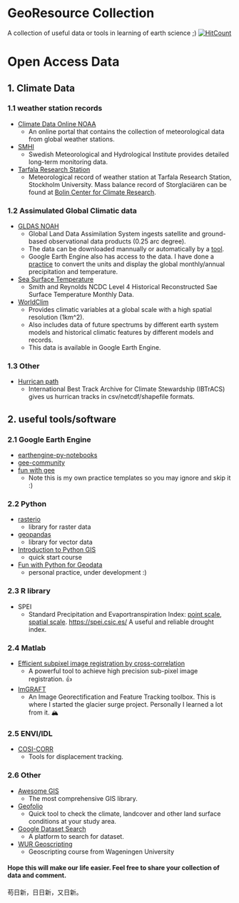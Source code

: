 # GeoResource Collection
 A collection of useful data or tools in learning of earth science ;) [![HitCount](http://hits.dwyl.io/fsn1995/GeoResource-Collection.svg)](http://hits.dwyl.io/fsn1995/GeoResource-Collection)
# Open Access Data
## 1. Climate Data 
### 1.1 weather station records
- [Climate Data Online NOAA](https://www.ncdc.noaa.gov/cdo-web/datasets) 
    * An online portal that contains the collection of meteorological data from global weather stations.
- [SMHI](https://www.smhi.se/klimatdata/meteorologi/)
    * Swedish Meteorological and Hydrological Institute provides detailed long-term monitoring data.
- [Tarfala Research Station](https://su.figshare.com/TRS)
    * Meteorological record of weather station at Tarfala Research Station, Stockholm University. Mass balance record of Storglaciären can be found at [Bolin Center for Climate Research](https://bolin.su.se/data/tarfala/tarfalaglaciaren.php).

### 1.2 Assimulated Global Climatic data
- [GLDAS NOAH](https://disc.gsfc.nasa.gov/datasets?page=1&project=GLDAS)
    * Global Land Data Assimilation System ingests satellite and ground-based observational data products (0.25 arc degree). 
    * The data can be downloaded mannually or automatically by a [tool](https://github.com/fsn1995/Fun-with-Python-for-Geodata/blob/master/EarthdataDownload.py). 
    * Google Earth Engine also has access to the data. I have done a [practice](https://github.com/fsn1995/Fun-with-Google-Earth-Engine/blob/master/Noah.js) to convert the units and display the global monthly/annual precipitation and temperature. 
- [Sea Surface Temperature](https://podaac.jpl.nasa.gov/dataset/REYNOLDS_NCDC_L4_SST_HIST_RECON_MONTHLY_V3B_NETCDF)
    * Smith and Reynolds NCDC Level 4 Historical Reconstructed Sae Surface Temperature Monthly Data. 
- [WorldClim](https://www.worldclim.org/)
    * Provides climatic variables at a global scale with a high spatial resolution (1km^2).
    * Also includes data of future spectrums by different earth system models and historical climatic features by different models and records.
    * This data is available in Google Earth Engine.

### 1.3 Other
- [Hurrican path](https://www.ncdc.noaa.gov/ibtracs/index.php?name=ib-v4-access)
    * International Best Track Archive for Climate Stewardship (IBTrACS) gives us hurrican tracks in csv/netcdf/shapefile formats. 

## 2. useful tools/software
### 2.1 Google Earth Engine
- [earthengine-py-notebooks](https://github.com/giswqs/earthengine-py-notebooks)
- [gee-community](https://github.com/gee-community)
- [fun with gee](https://github.com/fsn1995/Fun-with-Google-Earth-Engine) 
    * Note this is my own practice templates so you may ignore and skip it :)

### 2.2 Python
- [rasterio](https://rasterio.readthedocs.io/en/latest/) 
    * library for raster data
- [geopandas](http://geopandas.org/) 
    * library for vector data
- [Introduction to Python GIS](https://automating-gis-processes.github.io/CSC18/index.html) 
    * quick start course
- [Fun with Python for Geodata](https://github.com/fsn1995/Fun-with-Python-for-Geodata) 
    * personal practice, under development :)
    
### 2.3 R library
- SPEI
    * Standard Precipitation and Evaportranspiration Index: [point scale](https://github.com/sbegueria/SPEI), [spatial scale](https://github.com/sbegueria/SPEIbase). https://spei.csic.es/ A useful and reliable drought index.

### 2.4 Matlab
- [Efficient subpixel image registration by cross-correlation](https://www.mathworks.com/matlabcentral/mlc-downloads/downloads/submissions/18401/versions/4/previews/html/efficient_subpixel_registration.html)
    * A powerful  tool to achieve high precision sub-pixel image registration. :+1:
- [ImGRAFT](https://github.com/grinsted/ImGRAFT)
    * An Image Georectification and Feature Tracking toolbox. This is where I started the glacier surge project. Personally I learned a lot from it. :mountain_snow:

### 2.5 ENVI/IDL
- [COSI-CORR](http://www.tectonics.caltech.edu/slip_history/spot_coseis/download_software.html)
    * Tools for displacement tracking.

### 2.6 Other
- [Awesome GIS](https://github.com/sshuair/awesome-gis)
    * The most comprehensive GIS library.
- [Geofolio](https://geofolio.org/#select-area)
    * Quick tool to check the climate, landcover and other land surface conditions at your study area. 
- [Google Dataset Search](https://datasetsearch.research.google.com/)
    * A platform to search for dataset.
- [WUR Geoscripting](https://geoscripting-wur.github.io/) 
    * Geoscripting course from Wageningen University

#### Hope this will make our life easier. Feel free to share your collection of data and comment.
苟日新，日日新，又日新。
